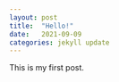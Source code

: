 ```yaml
---
layout: post
title:  "Hello!"
date:   2021-09-09
categories: jekyll update
---
```


This is my first post.
